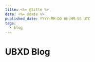 ```yaml
---
title: <%= @title %>
date: <%= @date %>
published_date: YYYY-MM-DD HH:MM:SS UTC
tags:
  - blog
---
```


# UBXD Blog
